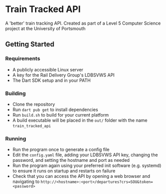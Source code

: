# Train Tracked API

A 'better' train tracking API. Created as part of a Level 5 Computer Science project at the University of Portsmouth

## Getting Started

### Requirements

- A publicly accessible Linux server
- A key for the Rail Delivery Group's LDBSVWS API
- The Dart SDK setup and in your PATH

### Building

- Clone the repository
- Run `dart pub get` to install dependencies
- Run `build.sh` to build for your current platform
- A build executable will be placed in the `out/` folder with the name `train_tracked_api`

### Running

- Run the program once to generate a config file
- Edit the `config.yaml` file, adding your LDBSVWS API key, changing the password, and setting the hostname and port as 
 needed
- Run the program again using your preferred init software (e.g. systemd) to ensure it runs on startup and restarts on
 failure
- Check that you can access the API by opening a web browser and navigating to
 `http://<hostname>:<port>/departures?crs=SOU&token=<password>`
